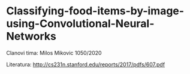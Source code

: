 # Classifying-food-items-by-image-using-Convolutional-Neural-Networks

Clanovi tima:
Milos Mikovic 1050/2020


Literatura: http://cs231n.stanford.edu/reports/2017/pdfs/607.pdf
